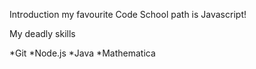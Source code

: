 Introduction
my favourite Code School path is Javascript!

My deadly skills

*Git
*Node.js
*Java
*Mathematica
